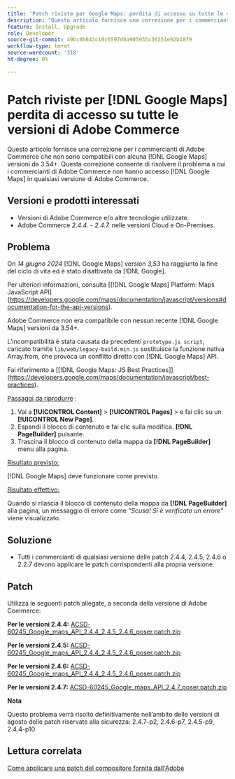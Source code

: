 ```yaml
---
title: 'Patch riviste per Google Maps: perdita di accesso su tutte le versioni di Adobe Commerce'
description: "Questo articolo fornisce una correzione per i commercianti di Adobe Commerce che non sono compatibili con [!DNL Google Maps] versioni da 3.54+."
feature: Install, Upgrade
role: Developer
source-git-commit: 49bc0b643c10c6597d6a905935c36251e92b18f9
workflow-type: tm+mt
source-wordcount: '318'
ht-degree: 0%

---
```


# Patch riviste per [!DNL Google Maps] perdita di accesso su tutte le versioni di Adobe Commerce

Questo articolo fornisce una correzione per i commercianti di Adobe Commerce che non sono compatibili con alcuna [!DNL Google Maps] versioni da 3.54+. Questa correzione consente di risolvere il problema a cui i commercianti di Adobe Commerce non hanno accesso [!DNL Google Maps] in qualsiasi versione di Adobe Commerce.

## Versioni e prodotti interessati

* Versioni di Adobe Commerce e/o altre tecnologie utilizzate.
* Adobe Commerce *2.4.4.* - *2.4.7.* nelle versioni Cloud e On-Premises.

## Problema

On *14 giugno 2024* [!DNL Google Maps] version *3,53* ha raggiunto la fine del ciclo di vita ed è stato disattivato da [!DNL Google].

Per ulteriori informazioni, consulta [[!DNL Google Maps] Platform: Maps JavaScript API] (https://developers.google.com/maps/documentation/javascript/versions#documentation-for-the-api-versions).

Adobe Commerce non era compatibile con nessun recente [!DNL  Google Maps] versioni da 3.54+.

L’incompatibilità è stata causata da precedenti `prototype.js script`, caricato tramite `lib/web/legacy-build.min.js` sostituisce la funzione nativa Array.from, che provoca un conflitto diretto con [!DNL  Google Maps] API.

Fai riferimento a [[!DNL Google Maps: JS Best Practices]] (https://developers.google.com/maps/documentation/javascript/best-practices).

<u>Passaggi da riprodurre</u> :

1. Vai a **[!UICONTROL Content]** > **[!UICONTROL Pages]** > e fai clic su un **[!UICONTROL New Page]**.
1. Espandi il blocco di contenuto e fai clic sulla modifica. **[!DNL PageBuilder]** pulsante.
1. Trascina il blocco di contenuto della mappa da **[!DNL PageBuilder]** menu alla pagina.

<u>Risultato previsto:</u>

[!DNL Google Maps] deve funzionare come previsto.

<u> Risultato effettivo:</u>

Quando si rilascia il blocco di contenuto della mappa da **[!DNL PageBuilder]** alla pagina, un messaggio di errore come *&quot;Scusa! Si è verificato un errore&quot;* viene visualizzato.

## Soluzione

* Tutti i commercianti di qualsiasi versione delle patch 2.4.4, 2.4.5, 2.4.6 o 2.2.7 devono applicare le patch corrispondenti alla propria versione.

## Patch

Utilizza le seguenti patch allegate, a seconda della versione di Adobe Commerce:

**Per le versioni 2.4.4:**
[ACSD-60245_Google_maps_API_2.4.4_2.4.5_2.4.6_poser.patch.zip](assets/ACSD-60245_Google_maps_API_2.4.4_2.4.5_2.4.6_composer.patch.zip)

**Per le versioni 2.4.5:**
[ACSD-60245_Google_maps_API_2.4.4_2.4.5_2.4.6_poser.patch.zip](assets/ACSD-60245_Google_maps_API_2.4.4_2.4.5_2.4.6_composer.patch.zip)

**Per le versioni 2.4.6:**
[ACSD-60245_Google_maps_API_2.4.4_2.4.5_2.4.6_poser.patch.zip](assets/ACSD-60245_Google_maps_API_2.4.4_2.4.5_2.4.6_composer.patch.zip)

**Per le versioni 2.4.7:**
[ACSD-60245_Google_maps_API_2.4.7_poser.patch.zip](assets/ACSD-60245_Google_maps_API_2.4.7_composer.patch.zip)

**Nota**

Questo problema verrà risolto definitivamente nell’ambito delle versioni di agosto delle patch riservate alla sicurezza: 2.4.7-p2, 2.4.6-p7, 2.4.5-p9, 2.4.4-p10

## Lettura correlata

[Come applicare una patch del compositore fornita dall&#39;Adobe](https://experienceleague.adobe.com/en/docs/commerce-knowledge-base/kb/how-to/how-to-apply-a-composer-patch-provided-by-magento)